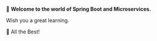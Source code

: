 :book: **Welcome to the world of Spring Boot and Microservices.**  

Wish you a great learning.

:tada: All the Best!